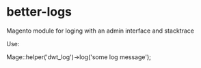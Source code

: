 # better-logs
Magento module for loging with an admin interface and stacktrace

Use:  

<php>Mage::helper('dwt_log')->log('some log message');</php>
